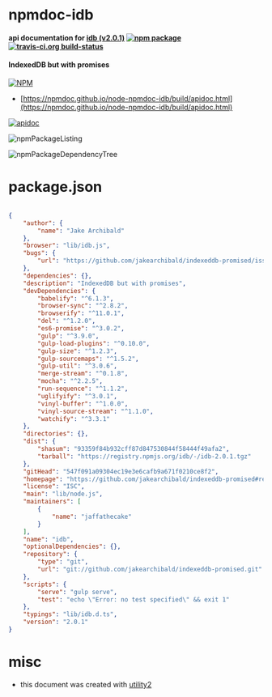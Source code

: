 # npmdoc-idb

#### api documentation for  [idb (v2.0.1)](https://github.com/jakearchibald/indexeddb-promised#readme)  [![npm package](https://img.shields.io/npm/v/npmdoc-idb.svg?style=flat-square)](https://www.npmjs.org/package/npmdoc-idb) [![travis-ci.org build-status](https://api.travis-ci.org/npmdoc/node-npmdoc-idb.svg)](https://travis-ci.org/npmdoc/node-npmdoc-idb)

#### IndexedDB but with promises

[![NPM](https://nodei.co/npm/idb.png?downloads=true&downloadRank=true&stars=true)](https://www.npmjs.com/package/idb)

- [https://npmdoc.github.io/node-npmdoc-idb/build/apidoc.html](https://npmdoc.github.io/node-npmdoc-idb/build/apidoc.html)

[![apidoc](https://npmdoc.github.io/node-npmdoc-idb/build/screenCapture.buildCi.browser.%252Ftmp%252Fbuild%252Fapidoc.html.png)](https://npmdoc.github.io/node-npmdoc-idb/build/apidoc.html)

![npmPackageListing](https://npmdoc.github.io/node-npmdoc-idb/build/screenCapture.npmPackageListing.svg)

![npmPackageDependencyTree](https://npmdoc.github.io/node-npmdoc-idb/build/screenCapture.npmPackageDependencyTree.svg)



# package.json

```json

{
    "author": {
        "name": "Jake Archibald"
    },
    "browser": "lib/idb.js",
    "bugs": {
        "url": "https://github.com/jakearchibald/indexeddb-promised/issues"
    },
    "dependencies": {},
    "description": "IndexedDB but with promises",
    "devDependencies": {
        "babelify": "^6.1.3",
        "browser-sync": "^2.8.2",
        "browserify": "^11.0.1",
        "del": "^1.2.0",
        "es6-promise": "^3.0.2",
        "gulp": "^3.9.0",
        "gulp-load-plugins": "^0.10.0",
        "gulp-size": "^1.2.3",
        "gulp-sourcemaps": "^1.5.2",
        "gulp-util": "^3.0.6",
        "merge-stream": "^0.1.8",
        "mocha": "^2.2.5",
        "run-sequence": "^1.1.2",
        "uglifyify": "^3.0.1",
        "vinyl-buffer": "^1.0.0",
        "vinyl-source-stream": "^1.1.0",
        "watchify": "^3.3.1"
    },
    "directories": {},
    "dist": {
        "shasum": "93359f84b932cff87d847530844f58444f49afa2",
        "tarball": "https://registry.npmjs.org/idb/-/idb-2.0.1.tgz"
    },
    "gitHead": "547f091a09304ec19e3e6cafb9a671f0210ce8f2",
    "homepage": "https://github.com/jakearchibald/indexeddb-promised#readme",
    "license": "ISC",
    "main": "lib/node.js",
    "maintainers": [
        {
            "name": "jaffathecake"
        }
    ],
    "name": "idb",
    "optionalDependencies": {},
    "repository": {
        "type": "git",
        "url": "git://github.com/jakearchibald/indexeddb-promised.git"
    },
    "scripts": {
        "serve": "gulp serve",
        "test": "echo \"Error: no test specified\" && exit 1"
    },
    "typings": "lib/idb.d.ts",
    "version": "2.0.1"
}
```



# misc
- this document was created with [utility2](https://github.com/kaizhu256/node-utility2)
